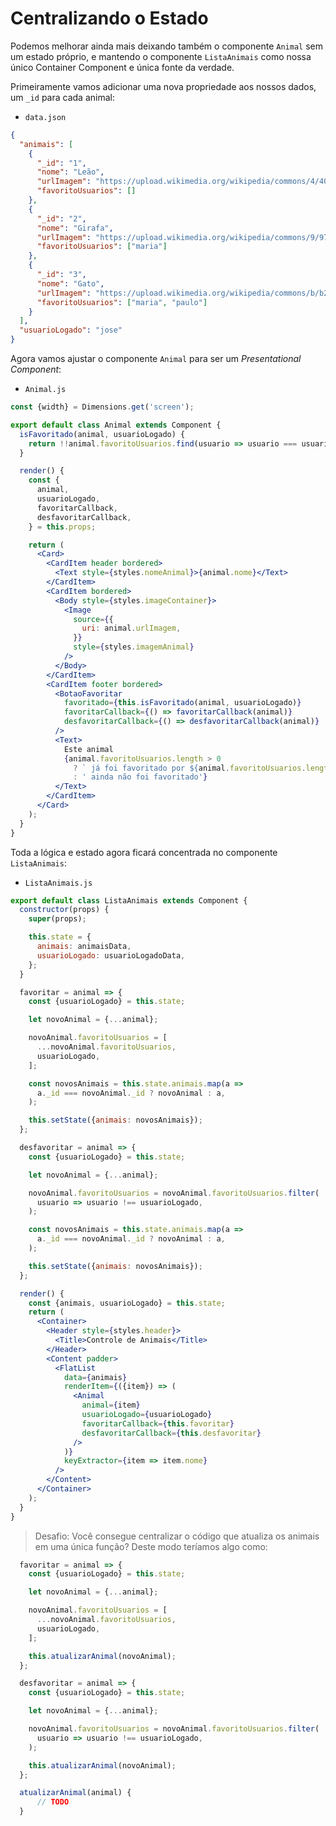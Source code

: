 # Centralizando o Estado

Podemos melhorar ainda mais deixando também o componente `Animal` sem um estado próprio, e mantendo o componente `ListaAnimais` como nossa único Container Component e única fonte da verdade.

Primeiramente vamos adicionar uma nova propriedade aos nossos dados, um `_id` para cada animal:

- `data.json`

```json
{
  "animais": [
    {
      "_id": "1",
      "nome": "Leão",
      "urlImagem": "https://upload.wikimedia.org/wikipedia/commons/4/40/Just_one_lion.jpg",
      "favoritoUsuarios": []
    },
    {
      "_id": "2",
      "nome": "Girafa",
      "urlImagem": "https://upload.wikimedia.org/wikipedia/commons/9/97/Namibie_Etosha_Girafe_02.jpg",
      "favoritoUsuarios": ["maria"]
    },
    {
      "_id": "3",
      "nome": "Gato",
      "urlImagem": "https://upload.wikimedia.org/wikipedia/commons/b/b2/WhiteCat.jpg",
      "favoritoUsuarios": ["maria", "paulo"]
    }
  ],
  "usuarioLogado": "jose"
}
```

Agora vamos ajustar o componente `Animal` para ser um _Presentational Component_:

- `Animal.js`

```jsx
const {width} = Dimensions.get('screen');

export default class Animal extends Component {
  isFavoritado(animal, usuarioLogado) {
    return !!animal.favoritoUsuarios.find(usuario => usuario === usuarioLogado);
  }

  render() {
    const {
      animal,
      usuarioLogado,
      favoritarCallback,
      desfavoritarCallback,
    } = this.props;

    return (
      <Card>
        <CardItem header bordered>
          <Text style={styles.nomeAnimal}>{animal.nome}</Text>
        </CardItem>
        <CardItem bordered>
          <Body style={styles.imageContainer}>
            <Image
              source={{
                uri: animal.urlImagem,
              }}
              style={styles.imagemAnimal}
            />
          </Body>
        </CardItem>
        <CardItem footer bordered>
          <BotaoFavoritar
            favoritado={this.isFavoritado(animal, usuarioLogado)}
            favoritarCallback={() => favoritarCallback(animal)}
            desfavoritarCallback={() => desfavoritarCallback(animal)}
          />
          <Text>
            Este animal
            {animal.favoritoUsuarios.length > 0
              ? ` já foi favoritado por ${animal.favoritoUsuarios.length} usuário(s)`
              : ' ainda não foi favoritado'}
          </Text>
        </CardItem>
      </Card>
    );
  }
}
```

Toda a lógica e estado agora ficará concentrada no componente `ListaAnimais`:

- `ListaAnimais.js`

```jsx
export default class ListaAnimais extends Component {
  constructor(props) {
    super(props);

    this.state = {
      animais: animaisData,
      usuarioLogado: usuarioLogadoData,
    };
  }

  favoritar = animal => {
    const {usuarioLogado} = this.state;

    let novoAnimal = {...animal};

    novoAnimal.favoritoUsuarios = [
      ...novoAnimal.favoritoUsuarios,
      usuarioLogado,
    ];

    const novosAnimais = this.state.animais.map(a =>
      a._id === novoAnimal._id ? novoAnimal : a,
    );

    this.setState({animais: novosAnimais});
  };

  desfavoritar = animal => {
    const {usuarioLogado} = this.state;

    let novoAnimal = {...animal};

    novoAnimal.favoritoUsuarios = novoAnimal.favoritoUsuarios.filter(
      usuario => usuario !== usuarioLogado,
    );

    const novosAnimais = this.state.animais.map(a =>
      a._id === novoAnimal._id ? novoAnimal : a,
    );

    this.setState({animais: novosAnimais});
  };

  render() {
    const {animais, usuarioLogado} = this.state;
    return (
      <Container>
        <Header style={styles.header}>
          <Title>Controle de Animais</Title>
        </Header>
        <Content padder>
          <FlatList
            data={animais}
            renderItem={({item}) => (
              <Animal
                animal={item}
                usuarioLogado={usuarioLogado}
                favoritarCallback={this.favoritar}
                desfavoritarCallback={this.desfavoritar}
              />
            )}
            keyExtractor={item => item.nome}
          />
        </Content>
      </Container>
    );
  }
}
```

> Desafio: Você consegue centralizar o código que atualiza os animais em uma única função? Deste modo teríamos algo como:

```jsx
  favoritar = animal => {
    const {usuarioLogado} = this.state;

    let novoAnimal = {...animal};

    novoAnimal.favoritoUsuarios = [
      ...novoAnimal.favoritoUsuarios,
      usuarioLogado,
    ];

    this.atualizarAnimal(novoAnimal);
  };

  desfavoritar = animal => {
    const {usuarioLogado} = this.state;

    let novoAnimal = {...animal};

    novoAnimal.favoritoUsuarios = novoAnimal.favoritoUsuarios.filter(
      usuario => usuario !== usuarioLogado,
    );

    this.atualizarAnimal(novoAnimal);
  };

  atualizarAnimal(animal) {
      // TODO
  }
```

<!--
  atualizarAnimal = novoAnimal => {
    const novosAnimais = this.state.animais.map(a =>
      a._id === novoAnimal._id ? novoAnimal : a,
    );

    this.setState({animais: novosAnimais});
  };
-->
